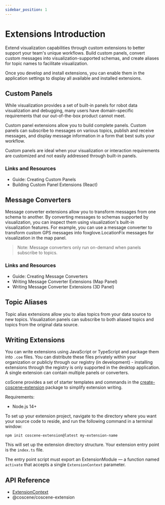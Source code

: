 ```yaml
---
sidebar_position: 1
---
```


# Extensions Introduction

Extend visualization capabilities through custom extensions to better support your team's unique workflows. Build custom panels, convert custom messages into visualization-supported schemas, and create aliases for topic names to facilitate visualization.

Once you develop and install extensions, you can enable them in the application settings to display all available and installed extensions.

## Custom Panels

While visualization provides a set of built-in panels for robot data visualization and debugging, many users have domain-specific requirements that our out-of-the-box product cannot meet.

Custom panel extensions allow you to build complete panels. Custom panels can subscribe to messages on various topics, publish and receive messages, and display message information in a form that best suits your workflow.

Custom panels are ideal when your visualization or interaction requirements are customized and not easily addressed through built-in panels.

### Links and Resources

- Guide: Creating Custom Panels
- Building Custom Panel Extensions (React)

## Message Converters

Message converter extensions allow you to transform messages from one schema to another. By converting messages to schemas supported by visualization, you can inspect them using visualization's built-in visualization features. For example, you can use a message converter to transform custom GPS messages into foxglove.LocationFix messages for visualization in the map panel.

> Note: Message converters only run on-demand when panels subscribe to topics.

### Links and Resources

- Guide: Creating Message Converters
- Writing Message Converter Extensions (Map Panel)
- Writing Message Converter Extensions (3D Panel)

## Topic Aliases

Topic alias extensions allow you to alias topics from your data source to new topics. Visualization panels can subscribe to both aliased topics and topics from the original data source.

## Writing Extensions

You can write extensions using JavaScript or TypeScript and package them into `.coe` files. You can distribute these files privately within your organization or publicly through our registry (in development) - installing extensions through the registry is only supported in the desktop application. A single extension can contain multiple panels or converters.

coScene provides a set of starter templates and commands in the [create-coscene-extension](https://github.com/coscene-io/create-coscene-extension) package to simplify extension writing.

Requirements:

- Node.js 14+

To set up your extension project, navigate to the directory where you want your source code to reside, and run the following command in a terminal window:

```
npm init coscene-extension@latest my-extension-name
```

This will set up the extension directory structure. Your extension entry point is the `index.ts` file.

The entry point script must export an ExtensionModule — a function named `activate` that accepts a single `ExtensionContext` parameter.

## API Reference

- [ExtensionContext](/docs/viz/extensions/api/entry-point/extension-context)
- @coscene/coscene-extension
